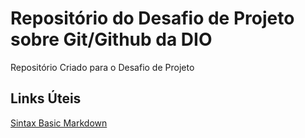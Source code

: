 # Repositório do Desafio de Projeto sobre Git/Github da DIO
Repositório Criado para o Desafio de Projeto

## Links Úteis
[Sintax Basic Markdown](https://www.markdownguide.org/basic-syntax/)
